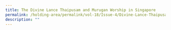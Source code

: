 ```yaml
---
title: The Divine Lance Thaipusam and Murugan Worship in Singapore
permalink: /holding-area/permalink/vol-18/Issue-4/Divine-Lance-Thaipusam/test-6/
description: ""
---
```

